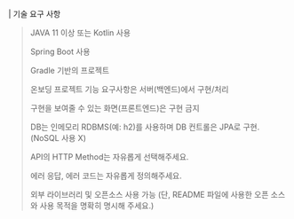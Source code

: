 | 기술 요구 사항
> JAVA 11 이상 또는 Kotlin 사용
> 
> Spring Boot 사용
> 
> Gradle 기반의 프로젝트
> 
> 온보딩 프로젝트 기능 요구사항은 서버(백엔드)에서 구현/처리
> 
> 구현을 보여줄 수 있는 화면(프론트엔드)은 구현 금지
> 
> DB는 인메모리 RDBMS(예: h2)를 사용하며 DB 컨트롤은 JPA로 구현. (NoSQL 사용 X)
> 
> API의 HTTP Method는 자유롭게 선택해주세요.
> 
> 에러 응답, 에러 코드는 자유롭게 정의해주세요.
> 
> 외부 라이브러리 및 오픈소스 사용 가능 (단, README 파일에 사용한 오픈 소스와 사용 목적을 명확히 명시해 주세요.)
